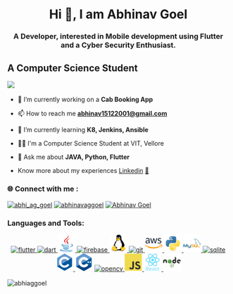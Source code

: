<h1 align="center">Hi 👋, I am Abhinav Goel</h1>

<h3 align="center">A Developer, interested in Mobile development using Flutter and a Cyber Security Enthusiast.

## A Computer Science Student

![](https://komarev.com/ghpvc/?username=abhiaggoel&color=brightgreen&style=plastic&label=Profile+Views)

- 🔭 I’m currently working on a **Cab Booking App**

- 📫 How to reach me **abhinav15122001@gmail.com**

- 🌱 I’m currently learning **K8, Jenkins, Ansible**

- 👨‍🎓 I'm a Computer Science Student at VIT, Vellore

- 💬 Ask me about **JAVA, Python, Flutter**

- Know more about my experiences [Linkedin](https://www.linkedin.com/in/) <a href="https://drive.google.com/drive/u/0/folders/1tCH2EDOva0B390-aAV0FE5oQQK-2oNpE" target="blank">📄</a>


<h3 align="left">🌐 Connect with me :</h3>

<a href="https://instagram.com/abhiaggoel" target="blank"><img align="center" src="https://raw.githubusercontent.com/rahuldkjain/github-profile-readme-generator/master/src/images/icons/Social/instagram.svg" alt="abhi_ag_goel" height="30" width="40" /></a>
<a href="https://twitter.com/abhiaggoel" target="blank"><img align="center" src="https://raw.githubusercontent.com/rahuldkjain/github-profile-readme-generator/master/src/images/icons/Social/twitter.svg" alt="abhinavaggoel" height="30" width="40" /></a>
<a href="https://www.linkedin.com/in/abhiaggoel" target="blank"><img align="center" src="https://raw.githubusercontent.com/rahuldkjain/github-profile-readme-generator/master/src/images/icons/Social/linked-in-alt.svg" alt="Abhinav Goel" height="30" width="40" /></a>
<!--<a href="mailto:abhinav15122001@gmail.com"><img align="center" src="https://raw.githubusercontent.com/deut-erium/deut-erium/blob/master/assets/gmail.svg" height="30" width="40" alt="mail" /></a>-->

<h3 align="left">Languages and Tools:</h3>

<p align="center">
<a href="https://flutter.dev" target="_blank" rel="noreferrer"> <img src="https://www.vectorlogo.zone/logos/flutterio/flutterio-icon.svg" alt="flutter" width="40" height="40"/> </a>
<a href="https://dart.dev" target="_blank" rel="noreferrer"> <img src="https://www.vectorlogo.zone/logos/dartlang/dartlang-icon.svg" alt="dart" width="40" height="40"/> </a>
<a href="https://www.java.com" target="_blank" rel="noreferrer"> <img src="https://raw.githubusercontent.com/devicons/devicon/master/icons/java/java-original.svg" alt="java" width="40" height="40"/> </a>
<a href="https://firebase.google.com/" target="_blank" rel="noreferrer"> <img src="https://www.vectorlogo.zone/logos/firebase/firebase-icon.svg" alt="firebase" width="40" height="40"/> </a>
<a href="https://www.linux.org/" target="_blank" rel="noreferrer"> <img src="https://raw.githubusercontent.com/devicons/devicon/master/icons/linux/linux-original.svg" alt="linux" width="40" height="40"/> </a>
<a href="https://git-scm.com/" target="_blank" rel="noreferrer"> <img src="https://www.vectorlogo.zone/logos/git-scm/git-scm-icon.svg" alt="git" width="40" height="40"/> </a>
<a href="https://aws.amazon.com" target="_blank" rel="noreferrer"> <img src="https://raw.githubusercontent.com/devicons/devicon/master/icons/amazonwebservices/amazonwebservices-original-wordmark.svg" alt="aws" width="40" height="40"/>
<a href="https://www.python.org" target="_blank" rel="noreferrer"> <img src="https://raw.githubusercontent.com/devicons/devicon/master/icons/python/python-original.svg" alt="python" width="40" height="40"/> </a>
<a href="https://www.mysql.com/" target="_blank" rel="noreferrer"> <img src="https://raw.githubusercontent.com/devicons/devicon/master/icons/mysql/mysql-original-wordmark.svg" alt="mysql" width="40" height="40"/> </a>
<a href="https://www.sqlite.org/" target="_blank" rel="noreferrer"> <img src="https://www.vectorlogo.zone/logos/sqlite/sqlite-icon.svg" alt="sqlite" width="40" height="40"/> </a>
<a href="https://www.cprogramming.com/" target="_blank" rel="noreferrer"> <img src="https://raw.githubusercontent.com/devicons/devicon/master/icons/c/c-original.svg" alt="c" width="40" height="40"/> </a>
<a href="https://www.w3schools.com/cpp" target="_blank" rel="noreferrer"> <img src="https://raw.githubusercontent.com/devicons/devicon/master/icons/cplusplus/cplusplus-original.svg" alt="cplusplus" width="40" height="40"/></a>
<a href="https://opencv.org/" target="_blank" rel="noreferrer"> <img src="https://www.vectorlogo.zone/logos/opencv/opencv-icon.svg" alt="opencv" width="40" height="40"/> </a>
<a href="https://developer.mozilla.org/en-US/docs/Web/JavaScript" target="_blank" rel="noreferrer"> <img src="https://raw.githubusercontent.com/devicons/devicon/master/icons/javascript/javascript-original.svg" alt="javascript" width="40" height="40"/> </a>
<a href="https://reactjs.org/" target="_blank" rel="noreferrer"> <img src="https://raw.githubusercontent.com/devicons/devicon/master/icons/react/react-original-wordmark.svg" alt="react" width="40" height="40"/> </a>
<a href="https://nodejs.org" target="_blank" rel="noreferrer"> <img src="https://raw.githubusercontent.com/devicons/devicon/master/icons/nodejs/nodejs-original-wordmark.svg" alt="nodejs" width="40" height="40"/> </a>
</p>


<p><img align="center" src="https://github-readme-stats.vercel.app/api/top-langs?username=abhiaggoel&show_icons=true&locale=en&layout=compact" alt="abhiaggoel" /></p>
